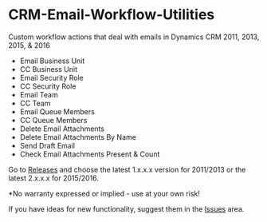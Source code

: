 # CRM-Email-Workflow-Utilities
Custom workflow actions that deal with emails in Dynamics CRM 2011, 2013, 2015, & 2016

* Email Business Unit
* CC Business Unit
* Email Security Role
* CC Security Role
* Email Team
* CC Team
* Email Queue Members
* CC Queue Members
* Delete Email Attachments
* Delete Email Attachments By Name
* Send Draft Email
* Check Email Attachments Present & Count

Go to [Releases](https://github.com/jlattimer/CRM-Email-Workflow-Utilities/releases) and choose the latest 1.x.x.x version for 2011/2013 or the latest 2.x.x.x for 2015/2016.

*No warranty expressed or implied - use at your own risk!

If you have ideas for new functionality, suggest them in the [Issues](https://github.com/jlattimer/CRM-Email-Workflow-Utilities/issues) area.
